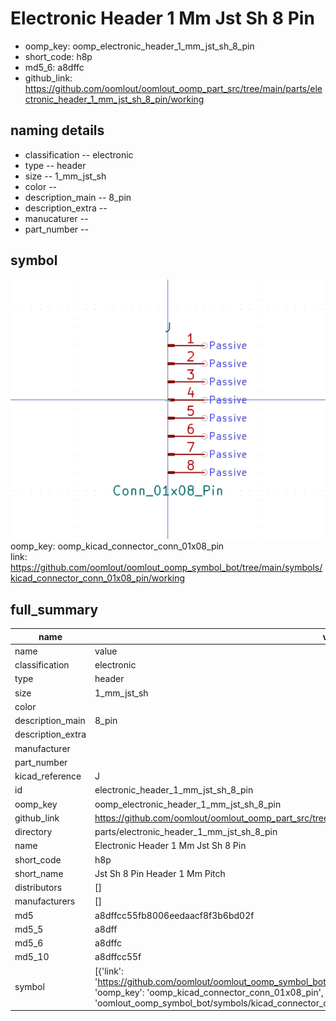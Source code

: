# Electronic Header 1 Mm Jst Sh 8 Pin

  
* oomp_key: oomp_electronic_header_1_mm_jst_sh_8_pin 
* short_code: h8p
* md5_6: a8dffc  
* github_link: https://github.com/oomlout/oomlout_oomp_part_src/tree/main/parts/electronic_header_1_mm_jst_sh_8_pin/working  
## naming details
* classification -- electronic
* type -- header
* size -- 1_mm_jst_sh
* color -- 
* description_main -- 8_pin
* description_extra -- 
* manucaturer -- 
* part_number -- 



## symbol

![](symbol/0/working/working_600.png)  
oomp_key: oomp_kicad_connector_conn_01x08_pin  
link: https://github.com/oomlout/oomlout_oomp_symbol_bot/tree/main/symbols/kicad_connector_conn_01x08_pin/working  


## full_summary
| name | value | 
| --- | --- | 
| name | value | 
| classification | electronic | 
| type | header | 
| size | 1_mm_jst_sh | 
| color |  | 
| description_main | 8_pin | 
| description_extra |  | 
| manufacturer |  | 
| part_number |  | 
| kicad_reference | J | 
| id | electronic_header_1_mm_jst_sh_8_pin | 
| oomp_key | oomp_electronic_header_1_mm_jst_sh_8_pin | 
| github_link | https://github.com/oomlout/oomlout_oomp_part_src/tree/main/parts/electronic_header_1_mm_jst_sh_8_pin/working | 
| directory | parts/electronic_header_1_mm_jst_sh_8_pin | 
| name | Electronic Header 1 Mm Jst Sh 8 Pin | 
| short_code | h8p | 
| short_name | Jst Sh 8 Pin Header 1 Mm Pitch | 
| distributors | [] | 
| manufacturers | [] | 
| md5 | a8dffcc55fb8006eedaacf8f3b6bd02f | 
| md5_5 | a8dff | 
| md5_6 | a8dffc | 
| md5_10 | a8dffcc55f | 
| symbol | [{'link': 'https://github.com/oomlout/oomlout_oomp_symbol_bot/tree/main/symbols/kicad_connector_conn_01x08_pin', 'oomp_key': 'oomp_kicad_connector_conn_01x08_pin', 'directory': 'oomlout_oomp_symbol_bot/symbols/kicad_connector_conn_01x08_pin//working/working.kicad_sym'}] | 
